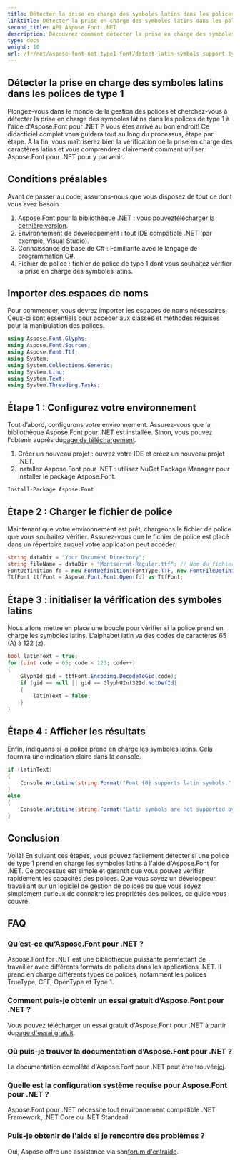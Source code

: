 ```yaml
---
title: Détecter la prise en charge des symboles latins dans les polices de type 1
linktitle: Détecter la prise en charge des symboles latins dans les polices de type 1
second_title: API Aspose.Font .NET
description: Découvrez comment détecter la prise en charge des symboles latins dans les polices de type 1 à l'aide d'Aspose.Font for .NET. Suivez notre guide étape par étape pour une solution rapide et efficace.
type: docs
weight: 10
url: /fr/net/aspose-font-net-type1-font/detect-latin-symbols-support-type1-fonts/
---
```

## Détecter la prise en charge des symboles latins dans les polices de type 1
Plongez-vous dans le monde de la gestion des polices et cherchez-vous à détecter la prise en charge des symboles latins dans les polices de type 1 à l'aide d'Aspose.Font pour .NET ? Vous êtes arrivé au bon endroit! Ce didacticiel complet vous guidera tout au long du processus, étape par étape. À la fin, vous maîtriserez bien la vérification de la prise en charge des caractères latins et vous comprendrez clairement comment utiliser Aspose.Font pour .NET pour y parvenir.
## Conditions préalables
Avant de passer au code, assurons-nous que vous disposez de tout ce dont vous avez besoin :
1.  Aspose.Font pour la bibliothèque .NET : vous pouvez[télécharger la dernière version](https://releases.aspose.com/font/net/).
2. Environnement de développement : tout IDE compatible .NET (par exemple, Visual Studio).
3. Connaissance de base de C# : Familiarité avec le langage de programmation C#.
4. Fichier de police : fichier de police de type 1 dont vous souhaitez vérifier la prise en charge des symboles latins.
## Importer des espaces de noms
Pour commencer, vous devrez importer les espaces de noms nécessaires. Ceux-ci sont essentiels pour accéder aux classes et méthodes requises pour la manipulation des polices.
```csharp
using Aspose.Font.Glyphs;
using Aspose.Font.Sources;
using Aspose.Font.Ttf;
using System;
using System.Collections.Generic;
using System.Linq;
using System.Text;
using System.Threading.Tasks;
```
## Étape 1 : Configurez votre environnement
 Tout d’abord, configurons votre environnement. Assurez-vous que la bibliothèque Aspose.Font pour .NET est installée. Sinon, vous pouvez l'obtenir auprès du[page de téléchargement](https://releases.aspose.com/font/net/).
1. Créer un nouveau projet : ouvrez votre IDE et créez un nouveau projet .NET.
2. Installez Aspose.Font pour .NET : utilisez NuGet Package Manager pour installer le package Aspose.Font.
```bash
Install-Package Aspose.Font
```
## Étape 2 : Charger le fichier de police
Maintenant que votre environnement est prêt, chargeons le fichier de police que vous souhaitez vérifier. Assurez-vous que le fichier de police est placé dans un répertoire auquel votre application peut accéder.
```csharp
string dataDir = "Your Document Directory";
string fileName = dataDir + "Montserrat-Regular.ttf"; // Nom du fichier de police avec chemin complet
FontDefinition fd = new FontDefinition(FontType.TTF, new FontFileDefinition("ttf", new FileSystemStreamSource(fileName)));
TtfFont ttfFont = Aspose.Font.Font.Open(fd) as TtfFont;
```
## Étape 3 : initialiser la vérification des symboles latins
Nous allons mettre en place une boucle pour vérifier si la police prend en charge les symboles latins. L'alphabet latin va des codes de caractères 65 (A) à 122 (z).
```csharp
bool latinText = true;
for (uint code = 65; code < 123; code++)
{
    GlyphId gid = ttfFont.Encoding.DecodeToGid(code);
    if (gid == null || gid == GlyphUInt32Id.NotDefId)
    {
        latinText = false;
    }
}
```
## Étape 4 : Afficher les résultats
Enfin, indiquons si la police prend en charge les symboles latins. Cela fournira une indication claire dans la console.
```csharp
if (latinText)
{
    Console.WriteLine(string.Format("Font {0} supports latin symbols.", ttfFont.FontName));
}
else
{
    Console.WriteLine(string.Format("Latin symbols are not supported by font {0}.", ttfFont.FontName));
}
```
## Conclusion
Voilà! En suivant ces étapes, vous pouvez facilement détecter si une police de type 1 prend en charge les symboles latins à l'aide d'Aspose.Font for .NET. Ce processus est simple et garantit que vous pouvez vérifier rapidement les capacités des polices. Que vous soyez un développeur travaillant sur un logiciel de gestion de polices ou que vous soyez simplement curieux de connaître les propriétés des polices, ce guide vous couvre.
## FAQ
###  Qu’est-ce qu’Aspose.Font pour .NET ?
Aspose.Font for .NET est une bibliothèque puissante permettant de travailler avec différents formats de polices dans les applications .NET. Il prend en charge différents types de polices, notamment les polices TrueType, CFF, OpenType et Type 1.
### Comment puis-je obtenir un essai gratuit d’Aspose.Font pour .NET ?
 Vous pouvez télécharger un essai gratuit d'Aspose.Font pour .NET à partir du[page d'essai gratuit](https://releases.aspose.com/).
### Où puis-je trouver la documentation d’Aspose.Font pour .NET ?
La documentation complète d'Aspose.Font pour .NET peut être trouvée[ici](https://reference.aspose.com/font/net/).
### Quelle est la configuration système requise pour Aspose.Font pour .NET ?
Aspose.Font pour .NET nécessite tout environnement compatible .NET Framework, .NET Core ou .NET Standard.
### Puis-je obtenir de l'aide si je rencontre des problèmes ?
 Oui, Aspose offre une assistance via son[forum d'entraide](https://forum.aspose.com/c/font/41).